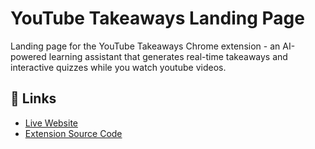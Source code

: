 # YouTube Takeaways Landing Page

Landing page for the YouTube Takeaways Chrome extension - an AI-powered learning assistant that generates real-time takeaways and interactive quizzes while you watch youtube videos.

## 🔗 Links
- [Live Website](https://takeaways.web.app/)
- [Extension Source Code](https://github.com/aladynjr/takeaways)

